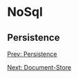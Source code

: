 # NoSql
## Persistence

[](.md)

[Prev: Persistence](Persistence.md)

[Next: Document-Store](Document-Store.md)
